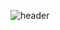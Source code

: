 
![header](https://capsule-render.vercel.app/api?type=wave&color=0:feac5e,100:4bc0c8&height=300&section=header&text=HEllo%20render&fontSize=90)
